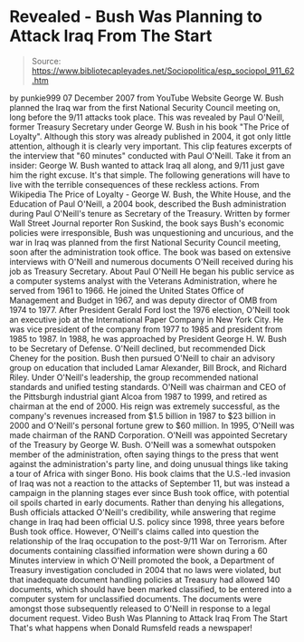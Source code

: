 # Revealed - Bush Was Planning to Attack Iraq From The Start

> Source: https://www.bibliotecapleyades.net/Sociopolitica/esp_sociopol_911_62.htm

by
punkie999
07 December 2007
from
YouTube Website
George W. Bush
planned the Iraq war from the
first National Security Council meeting on, long before the 9/11 attacks
took place. This was revealed by Paul O'Neill, former Treasury Secretary
under George W. Bush in his book "The Price of Loyalty".
Although this story was already published in
2004, it got only little attention, although it is clearly very important.
This clip features excerpts of the interview that "60 minutes" conducted
with Paul O'Neill.
Take it from an insider:
George W. Bush wanted to attack
Iraq all along, and 9/11 just gave him the right excuse.
It's that simple.
The following generations will have to live with
the terrible consequences of these reckless actions.
From Wikipedia
The Price of Loyalty - George W. Bush, the White House, and the Education of
Paul O'Neill, a 2004 book, described the Bush administration during Paul
O'Neill's tenure as Secretary of the Treasury.
Written by former Wall Street Journal reporter
Ron
Suskind, the book says
Bush's economic policies were irresponsible, Bush was unquestioning and
uncurious, and the war in Iraq was planned from the first National Security
Council meeting, soon after the administration took office.
The book was based on extensive interviews with O'Neill and numerous
documents O'Neill received during his job as Treasury Secretary.
About Paul O'Neill
He began his public service as a computer systems analyst with the Veterans
Administration, where he served from 1961 to 1966.
He joined the United
States Office of Management and Budget in 1967, and was deputy director of
OMB from 1974 to 1977. After President Gerald Ford lost the 1976 election,
O'Neill took an executive job at the International Paper Company in New York
City. He was vice president of the company from 1977 to 1985 and president
from 1985 to 1987.
In 1988, he was approached by President George H. W. Bush to be Secretary of
Defense. O'Neill declined, but recommended Dick Cheney for the position.
Bush then pursued O'Neill to chair an advisory group on education that
included Lamar Alexander, Bill Brock, and Richard Riley. Under O'Neill's
leadership, the group recommended national standards and unified testing
standards.
O'Neill was chairman and CEO of the Pittsburgh industrial giant Alcoa from
1987 to 1999, and retired as chairman at the end of 2000. His reign was
extremely successful, as the company's revenues increased from $1.5 billion
in 1987 to $23 billion in 2000 and O'Neill's personal fortune grew to $60
million.
In 1995, O'Neill was made chairman of the RAND Corporation.
O'Neill was appointed Secretary of the Treasury by George W. Bush. O'Neill
was a somewhat outspoken member of the administration, often saying things
to the press that went against the administration's party line, and doing
unusual things like taking a tour of Africa with singer Bono.
His book claims that the U.S.-led invasion of Iraq was not a reaction to the
attacks of September 11, but was instead a campaign in the planning stages
ever since Bush took office, with potential oil spoils charted in early
documents.
Rather than denying his allegations, Bush officials attacked O'Neill's
credibility, while answering that regime change in Iraq had been official
U.S. policy since 1998, three years before Bush took office. However,
O'Neill's claims called into question the relationship of the Iraq
occupation to the post-9/11
War on Terrorism.
After documents containing classified information were shown during a 60
Minutes interview in which O'Neill promoted the book, a Department of
Treasury investigation concluded in 2004 that no laws were violated, but
that inadequate document handling policies at Treasury had allowed 140
documents, which should have been marked classified, to be entered into a
computer system for unclassified documents.
The documents were amongst those subsequently
released to O'Neill in response to a legal document request.
Video
Bush Was Planning to Attack Iraq From The Start
That's what happens when Donald Rumsfeld reads a newspaper!
